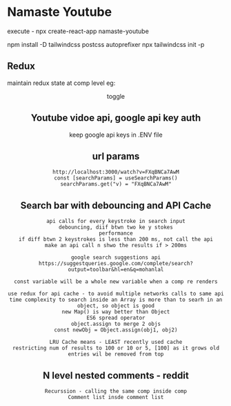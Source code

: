 # Namaste Youtube

execute - npx create-react-app namaste-youtube

npm install -D tailwindcss postcss autoprefixer
npx tailwindcss init -p

## Redux

maintain redux state at comp level
    eg: <header><sideBar> toggle

## Youtube vidoe api, google api key auth
keep google api keys in .ENV file

## url params
    http://localhost:3000/watch?v=FXqBNCa7AwM
    const [searchParams] = useSearchParams()
    searchParams.get("v) = "FXqBNCa7AwM"

## Search bar with debouncing and API Cache
    api calls for every keystroke in search input
    debouncing, diif btwn two ke y stokes
    performance
    if diff btwn 2 keystrokes is less than 200 ms, not call the api
    make an api call n shwo the results if > 200ms

    google search suggestions api
    https://suggestqueries.google.com/complete/search?output=toolbar&hl=en&q=mohanlal

    const variable will be a whole new variable when a comp re renders

    use redux for api cache - to avoid multiple networks calls to same api
    time complexity to search inside an Array is more than to searh in an object, so object is good
    new Map() is way better than Object
    ES6 spread operator
    object.assign to merge 2 objs
    const newObj = Object.assign(obj1, obj2)

    LRU Cache means - LEAST recently used cache
    restricting num of results to 100 or 10 or 5, [100] as it grows old entries wil be removed from top

## N level nested comments - reddit
    Recurssion - calling the same comp inside comp
    Comment list insde comment list